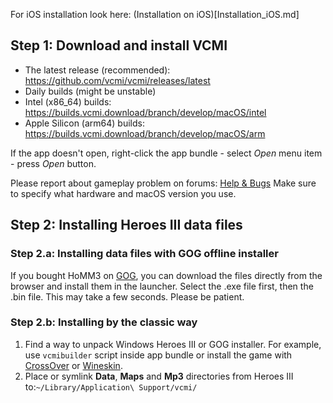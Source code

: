 For iOS installation look here: (Installation on iOS)[Installation_iOS.md]

## Step 1: Download and install VCMI

- The latest release (recommended): <https://github.com/vcmi/vcmi/releases/latest>
- Daily builds (might be unstable) 
 - Intel (x86_64) builds: <https://builds.vcmi.download/branch/develop/macOS/intel>
 - Apple Silicon (arm64) builds: <https://builds.vcmi.download/branch/develop/macOS/arm>

If the app doesn't open, right-click the app bundle - select *Open* menu item - press *Open* button.

Please report about gameplay problem on forums: [Help & Bugs](https://forum.vcmi.eu/c/international-board/help-bugs) Make sure to specify what hardware and macOS version you use.

## Step 2: Installing Heroes III data files

### Step 2.a: Installing data files with GOG offline installer

If you bought HoMM3 on [GOG](https://www.gog.com/de/game/heroes_of_might_and_magic_3_complete_edition), you can download the files directly from the browser and install them in the launcher. Select the .exe file first, then the .bin file. This may take a few seconds. Please be patient.

### Step 2.b: Installing by the classic way

1.  Find a way to unpack Windows Heroes III or GOG installer. For example, use `vcmibuilder` script inside app bundle or install the game with [CrossOver](https://www.codeweavers.com/crossover) or [Wineskin](https://github.com/Gcenx/WineskinServer).
2.  Place or symlink **Data**, **Maps** and **Mp3** directories from Heroes III to:`~/Library/Application\ Support/vcmi/`

